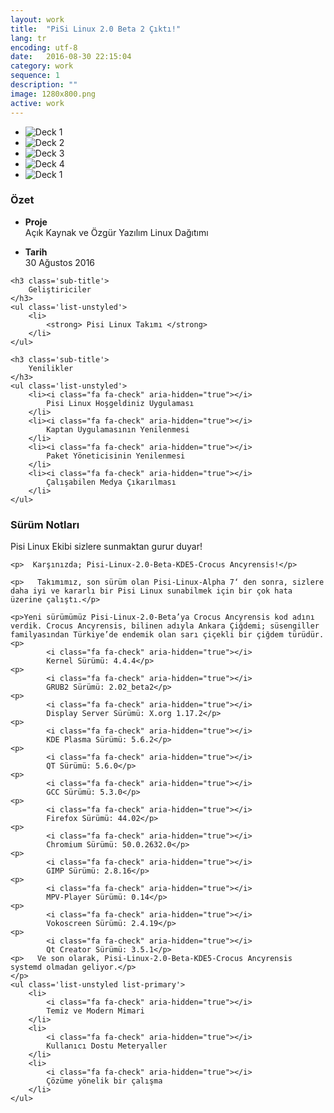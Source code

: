 ```yaml
---
layout: work
title:  "PiSi Linux 2.0 Beta 2 Çıktı!"
lang: tr
encoding: utf-8
date:   2016-08-30 22:15:04
category: work
sequence: 1
description: ""
image: 1280x800.png
active: work
---
```


<div class='col-md-9 col-sm-12'>
    <ul id='work-slider' class='bxslider'>            
        <li>
            <img src="{{site.baseurl}}/images/800x600-2-1.jpg" alt="Deck 1" class='img-responsive img-border' />
        </li>
        <li>
            <img src="{{site.baseurl}}/images/800x600-2-2.jpg" alt="Deck 2" class='img-responsive img-border' />
        </li>
        <li>
            <img src="{{site.baseurl}}/images/800x600-2-3.jpg" alt="Deck 3" class='img-responsive img-border' />
        </li>
        <li>
            <img src="{{site.baseurl}}/images/800x600-2-4.jpg" alt="Deck 4" class='img-responsive img-border' />
        </li>            
        <li>
            <img src="{{site.baseurl}}/images/800x600-2-5.jpg" alt="Deck 1" class='img-responsive img-border' />
        </li>
    </ul>
</div>
<div class='col-md-3 col-sm-4 col-xs-12 animated'>
    <h3 class='sub-title'>
        Özet
    </h3>
    <ul class='list-unstyled'>
        <li>
            <p>
                <strong> Proje </strong> 
                <br>
                Açık Kaynak ve Özgür Yazılım Linux Dağıtımı               
            </p>                
        </li>
        <li>
            <p>
                <strong> Tarih </strong> 
                <br>
                30 Ağustos 2016
            </p>                
        </li>
    </ul>

    <h3 class='sub-title'>
        Geliştiriciler
    </h3>
    <ul class='list-unstyled'>
        <li>
            <strong> Pisi Linux Takımı </strong> 
        </li>
    </ul>

    <h3 class='sub-title'>
        Yenilikler
    </h3>
    <ul class='list-unstyled'>
        <li><i class="fa fa-check" aria-hidden="true"></i>
            Pisi Linux Hoşgeldiniz Uygulaması
        </li>
        <li><i class="fa fa-check" aria-hidden="true"></i>
            Kaptan Uygulamasının Yenilenmesi
        </li>
        <li><i class="fa fa-check" aria-hidden="true"></i>
            Paket Yöneticisinin Yenilenmesi
        </li>
        <li><i class="fa fa-check" aria-hidden="true"></i>
            Çalışabilen Medya Çıkarılması
        </li>
    </ul>
</div>
<div class='col-md-9 col-sm-8 col-xs-12 animated'>
    <h3 class='sub-title'>
        Sürüm Notları
    </h3>
    <p>Pisi Linux Ekibi sizlere sunmaktan gurur duyar!</p>

    <p>  Karşınızda; Pisi-Linux-2.0-Beta-KDE5-Crocus Ancyrensis!</p>

    <p>   Takımımız, son sürüm olan Pisi-Linux-Alpha 7‘ den sonra, sizlere daha iyi ve kararlı bir Pisi Linux sunabilmek için bir çok hata üzerine çalıştı.</p>

    <p>Yeni sürümümüz Pisi-Linux-2.0-Beta’ya Crocus Ancyrensis kod adını verdik. Crocus Ancyrensis, bilinen adıyla Ankara Çiğdemi; süsengiller familyasından Türkiye’de endemik olan sarı çiçekli bir çiğdem türüdür.
    <p>
            <i class="fa fa-check" aria-hidden="true"></i>
            Kernel Sürümü: 4.4.4</p>
    <p>   
            <i class="fa fa-check" aria-hidden="true"></i> 
            GRUB2 Sürümü: 2.02_beta2</p>
    <p>    
            <i class="fa fa-check" aria-hidden="true"></i>
            Display Server Sürümü: X.org 1.17.2</p>
    <p>    
            <i class="fa fa-check" aria-hidden="true"></i>
            KDE Plasma Sürümü: 5.6.2</p>
    <p>    
            <i class="fa fa-check" aria-hidden="true"></i>
            QT Sürümü: 5.6.0</p>
    <p>    
            <i class="fa fa-check" aria-hidden="true"></i>
            GCC Sürümü: 5.3.0</p>
    <p>    
            <i class="fa fa-check" aria-hidden="true"></i>
            Firefox Sürümü: 44.02</p>
    <p>    
            <i class="fa fa-check" aria-hidden="true"></i>
            Chromium Sürümü: 50.0.2632.0</p>
    <p>    
            <i class="fa fa-check" aria-hidden="true"></i>
            GIMP Sürümü: 2.8.16</p>
    <p>    
            <i class="fa fa-check" aria-hidden="true"></i>
            MPV-Player Sürümü: 0.14</p>
    <p>    
            <i class="fa fa-check" aria-hidden="true"></i>
            Vokoscreen Sürümü: 2.4.19</p>
    <p>    
            <i class="fa fa-check" aria-hidden="true"></i>
            Qt Creator Sürümü: 3.5.1</p>
    <p>   Ve son olarak, Pisi-Linux-2.0-Beta-KDE5-Crocus Ancyrensis systemd olmadan geliyor.</p>
    </p>
    <ul class='list-unstyled list-primary'>
        <li>
            <i class="fa fa-check" aria-hidden="true"></i>
            Temiz ve Modern Mimari
        </li>
        <li>
            <i class="fa fa-check" aria-hidden="true"></i>
            Kullanıcı Dostu Meteryaller
        </li>
        <li>
            <i class="fa fa-check" aria-hidden="true"></i>
            Çözüme yönelik bir çalışma
        </li>
    </ul>
</div>
